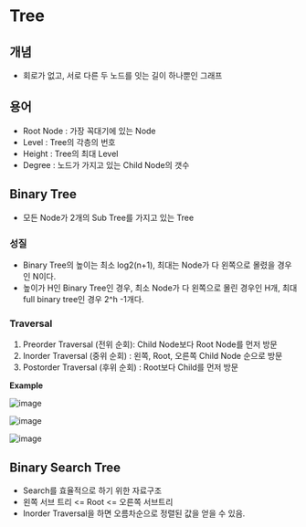 # Tree

## 개념  
- 회로가 없고, 서로 다른 두 노드를 잇는 길이 하나뿐인 그래프  

## 용어  
- Root Node : 가장 꼭대기에 있는 Node  
- Level : Tree의 각층의 번호  
- Height : Tree의 최대 Level  
- Degree : 노드가 가지고 있는 Child Node의 갯수  

## Binary Tree  
- 모든 Node가 2개의 Sub Tree를 가지고 있는 Tree  

### 성질  
- Binary Tree의 높이는 최소 log2(n+1), 최대는 Node가 다 왼쪽으로 몰렸을 경우인 N이다.  
- 높이가 H인 Binary Tree인 경우, 최소 Node가 다 왼쪽으로 몰린 경우인 H개, 최대 full binary tree인 경우 2^h -1개다.  

### Traversal  
1. Preorder Traversal (전위 순회): Child Node보다 Root Node를 먼저 방문  
2. Inorder Traversal (중위 순회) : 왼쪽, Root, 오른쪽 Child Node 순으로 방문  
3. Postorder Traversal (후위 순회) : Root보다 Child를 먼저 방문  

**Example**  

![image](https://user-images.githubusercontent.com/32921115/103327272-3256d280-4a97-11eb-8587-076395778bac.png)  

![image](https://user-images.githubusercontent.com/32921115/103327281-38e54a00-4a97-11eb-80a3-fe8cca9e726f.png)  

![image](https://user-images.githubusercontent.com/32921115/103327292-47cbfc80-4a97-11eb-9589-4d10b15b1d94.png)  
 

## Binary Search Tree  
- Search를 효율적으로 하기 위한 자료구조  
- 왼쪽 서브 트리 <= Root <= 오른쪽 서브트리  
- Inorder Traversal을 하면 오름차순으로 정렬된 값을 얻을 수 있음.  
